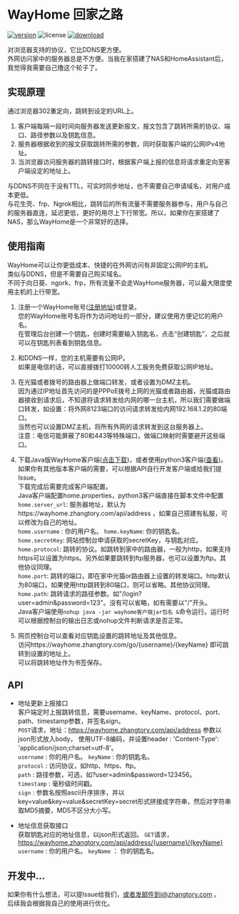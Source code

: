 # WayHome 回家之路
[![version](https://img.shields.io/badge/version-0.2.0-brightgreen)](https://wayhome.zhangtory.com/)
![license](https://img.shields.io/badge/license-MIT-blue)
[![download](https://img.shields.io/badge/download-client-red)](https://github.com/zhangtory/WayHome/releases/download/1.0/wayhome-client-1.0.zip)
  
对浏览器支持的协议，它比DDNS更方便。  
外网访问家中的服务器总是不方便。当我在家搭建了NAS和HomeAssistant后，我觉得我需要自己撸这个轮子了。

## 实现原理  
通过浏览器302重定向，跳转到设定的URL上。  

1. 客户端每隔一段时间向服务器发送更新报文，报文包含了跳转所需的协议、端口、路径参数以及钥匙信息。
2. 服务器根据收到的报文获取跳转所需的参数，同时获取客户端的公网IPv4地址。
3. 当浏览器访问服务器的跳转接口时，根据客户端上报的信息将请求重定向至客户端设定的地址上。  

与DDNS不同在于没有TTL，可实时同步地址，也不需要自己申请域名，对用户成本更低。  
与花生壳、frp、Ngrok相比，跳转后的所有流量不需要服务器参与，用户与自己的服务器直连，延迟更低，更好的用尽上下行带宽。所以，如果你在家搭建了NAS，那么WayHome是一个非常好的选择。

## 使用指南

  WayHome可以让你更低成本、快捷的在外网访问有非固定公网IP的主机。  
  类似与DDNS，但是不需要自己购买域名。  
  不同于向日葵、ngork、frp，所有流量不会走WayHome服务器，可以最大限度使用主机的上行带宽。  
  
  1. 注册一个WayHome账号([注册地址](https://wayhome.zhangtory.com/register))或登录。  
  您的WayHome账号名将作为访问地址的一部分，建议使用方便记忆的用户名。  
  在管理后台创建一个钥匙，创建时需要输入钥匙名，点击“创建钥匙”，之后就可以在钥匙列表看到钥匙信息。

  2. 和DDNS一样，您的主机需要有公网IP。  
  如果是电信的话，可以直接拨打10000转人工服务免费获取公网IP地址。  

  3. 在光猫或者拨号的路由器上做端口转发，或者设置为DMZ主机。  
  因为通过IP地址首先访问的是PPPoE拨号上网的光猫或者路由器，光猫或路由器接收到请求后，不知道将请求转发给内网的哪一台主机，所以我们需要做端口转发，如设置：将外网8123端口的访问请求转发给内网192.168.1.2的80端口。  
  当然也可以设置DMZ主机，将所有外网的请求转发到这台服务器上。  
  注意：电信可能屏蔽了80和443等特殊端口，做端口映射时需要避开这些端口。

  4. 下载Java版WayHome客户端([点击下载](https://github.com/zhangtory/WayHome/releases/tag/1.1))，或者使用python3客户端([查看](https://github.com/zhangtory/WayHome/tree/master/client/way-home-client-py))。如果你有其他版本客户端的需要，可以根据API自行开发客户端或给我们提Issue。  
  下载完成后需要完成客户端配置。  
  Java客户端配置home.properties，python3客户端直接在脚本文件中配置  
      `home.server_url`: 服务器地址，默认为https://wayhome.zhangtory.com/api/address ，如果自己搭建有私服，可以修改为自己的地址。  
      `home.username` : 你的用户名。
      `home.keyName`: 你的钥匙名。  
      `home.secretKey`: 网站控制台申请获取的secretKey，与钥匙对应。  
      `home.protocol`: 跳转的协议。如跳转到家中的路由器，一般为http，如果支持https可以设置为https。另外如果要跳转到ftp服务器，也可以设置为ftp。其他协议同理。  
      `home.port`: 跳转的端口，即在家中光猫or路由器上设置的转发端口。http默认为80端口，如果使用http跳转到80端口，则可以省略。其他协议同理。    
      `home.path`: 跳转请求的路径参数。如"/login?user=admin&password=123"。没有可以省略，如有需要以"/"开头。   
  Java客户端使用`nohup java -jar wayhome客户端jar包名 &`命令运行。运行时可以根据控制台的输出日志或nohup文件判断请求是否正常。  
      
  5. 网页控制台可以查看对应钥匙设置的跳转地址及其他信息。  
  访问https://wayhome.zhangtory.com/go/{username}/{keyName} 即可跳转到设置的地址上。  
  可以将跳转地址作为书签保存。  

## API

* 地址更新上报接口  
  客户端定时上报跳转信息，需要username、keyName、protocol、port、path、timestamp参数，并签名sign。  
  `POST`请求，地址：https://wayhome.zhangtory.com/api/address
   参数以json形式放入body， 使用UTF-8编码，并设置header : 'Content-Type': 'application/json;charset=utf-8'。     
  `username` : 你的用户名。
  `keyName` : 你的钥匙名。  
  `protocol` : 访问协议，如http、https、ftp。  
  `path` : 路径参数，可选，如?user=admin&password=123456。  
  `timestamp` : 毫秒级时间戳。  
  `sign` : 参数名按照ascii升序排序，并以key=value&key=value&secretKey=secret形式拼接成字符串，然后对字符串取MD5摘要，MD5不区分大小写。  

* 地址信息获取接口  
  获取钥匙对应的地址信息，以json形式返回。
  `GET`请求，https://wayhome.zhangtory.com/api/address/{username}/{keyName}
  `username` : 你的用户名。
  `keyName` ： 你的钥匙名。

## 开发中...
  如果你有什么想法，可以提Issue给我们，或者发邮件到i@zhangtory.com 。  
  后续我会根据我自己的使用进行优化。

